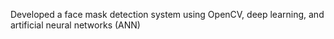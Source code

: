 
Developed a face mask detection system using OpenCV, deep learning, and artificial neural networks (ANN)

